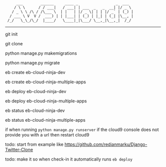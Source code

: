          ___        ______     ____ _                 _  ___  
        / \ \      / / ___|   / ___| | ___  _   _  __| |/ _ \ 
       / _ \ \ /\ / /\___ \  | |   | |/ _ \| | | |/ _` | (_) |
      / ___ \ V  V /  ___) | | |___| | (_) | |_| | (_| |\__, |
     /_/   \_\_/\_/  |____/   \____|_|\___/ \__,_|\__,_|  /_/ 
 ----------------------------------------------------------------- 


git init

git clone

python manage.py makemigrations

python manage.py migrate


eb create eb-cloud-ninja-dev

eb create eb-cloud-ninja-multiple-apps

eb deploy eb-cloud-ninja-dev

eb deploy eb-cloud-ninja-multiple-apps

eb status eb-cloud-ninja-dev

eb status eb-cloud-ninja-multiple-apps


if when running `python manage.py runserver` if the cloud9 console does not provide you with a url then restart cloud9

todo: start from example like https://github.com/redianmarku/Django-Twitter-Clone

todo: make it so when check-in it automatically runs `eb deploy`